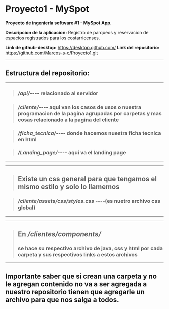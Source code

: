 # Proyecto1 - MySpot

**Proyecto de ingeniería software #1 - MySpot App.**

**Descripcion de la aplicacion:** Registro de parqueos y reservacion de espacios registrados para los costarricenses.

**Link de github-desktop:** https://desktop.github.com/ **Link del repositorio:** https://github.com/Marcos-s-c/Proyecto1.git 


---

## Estructura del repositorio:

---

> ### _/api/_---- relacionado al servidor

> ### _/cliente/_---- aqui van los casos de usos o nuestra programacion de la pagina agrupadas por carpetas y mas cosas relacionado a la pagina del cliente

> ### _/ficha_tecnica/_---- donde hacemos nuestra ficha tecnica en html

> ### _/Landing_page/_---- aqui va el landing page

---

---

> ## Existe un css general para que tengamos el mismo estilo y solo lo llamemos

> ### _/cliente/assets/css/styles.css_ ----(es nuetro archivo css global)

---

---

> ## En _/clientes/components/_
>
> ### se hace su respectivo archivo de java, css y html por cada carpeta y sus respectivos links a estos archivos

---

## Importante saber que si crean una carpeta y no le agregan contenido no va a ser agregada a nuestro repositorio tienen que agregarle un archivo para que nos salga a todos.
